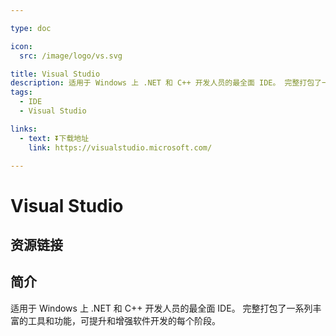 ```yaml
---

type: doc

icon:
  src: /image/logo/vs.svg

title: Visual Studio
description: 适用于 Windows 上 .NET 和 C++ 开发人员的最全面 IDE。 完整打包了一系列丰富的工具和功能，可提升和增强软件开发的每个阶段。
tags:
  - IDE
  - Visual Studio

links:
  - text: ⏬下载地址
    link: https://visualstudio.microsoft.com/

---
```


<ShowLogo />

# Visual Studio

<ShowTags />

<ShowBreadcrumb />

## 资源链接

<ShowLinks />

## 简介

适用于 Windows 上 .NET 和 C++ 开发人员的最全面 IDE。 完整打包了一系列丰富的工具和功能，可提升和增强软件开发的每个阶段。
